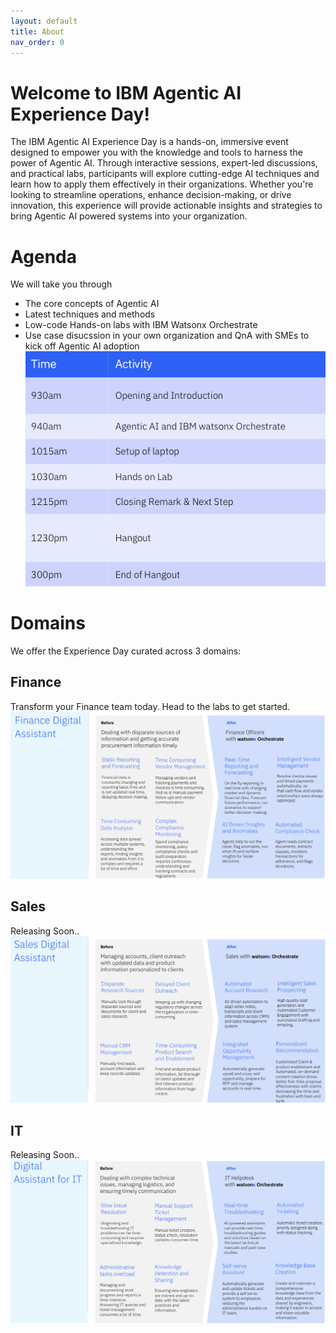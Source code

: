 ```yaml
---
layout: default
title: About
nav_order: 0
---
```


# Welcome to IBM Agentic AI Experience Day!
The IBM Agentic AI Experience Day is a hands-on, immersive event designed to empower you with the knowledge and tools to harness the power of Agentic AI. Through interactive sessions, expert-led discussions, and practical labs, participants will explore cutting-edge AI techniques and learn how to apply them effectively in their organizations. Whether you're looking to streamline operations, enhance decision-making, or drive innovation, this experience will provide actionable insights and strategies to bring Agentic AI powered systems into your organization.

# Agenda 
We will take you through 
 - The core concepts of Agentic AI 
 - Latest techniques and methods
 - Low-code Hands-on labs with IBM Watsonx Orchestrate
 - Use case disucssion in your own organization and QnA with SMEs to kick off Agentic AI adoption 
![alt text](imgs/imgs_intro/agenda.png)

# Domains
We offer the Experience Day curated across 3 domains: 

## Finance
Transform your Finance team today. Head to the labs to get started.
![alt text](imgs/imgs_intro/finance_domain.png)

## Sales
Releasing Soon..
![alt text](imgs/imgs_intro/sales_domain.png)

## IT 
Releasing Soon..
![alt text](imgs/imgs_intro/it_domain.png)


<!-- This is the base Jekyll theme. You can find out more info about customizing your Jekyll theme, as well as basic Jekyll usage documentation at [jekyllrb.com](https://jekyllrb.com/)

You can find the source code for Minima at GitHub:
[jekyll][jekyll-organization] /
[minima](https://github.com/jekyll/minima)

You can find the source code for Jekyll at GitHub:
[jekyll][jekyll-organization] /
[jekyll](https://github.com/jekyll/jekyll)


[jekyll-organization]: https://github.com/jekyll -->
